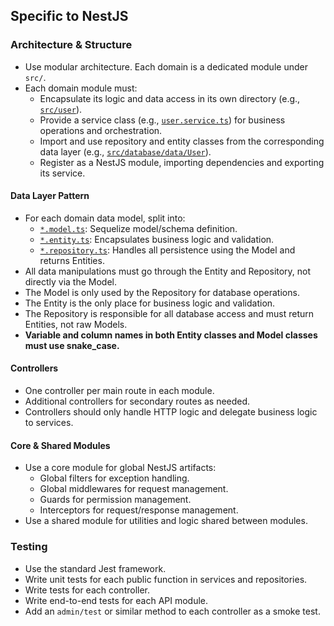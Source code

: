 ## Specific to NestJS

### Architecture & Structure

- Use modular architecture. Each domain is a dedicated module under `src/`.
- Each domain module must:
    - Encapsulate its logic and data access in its own directory (e.g., [`src/user`](src/user/user.module.ts:1)).
    - Provide a service class (e.g., [`user.service.ts`](src/user/user.service.ts:1)) for business operations and orchestration.
    - Import and use repository and entity classes from the corresponding data layer (e.g., [`src/database/data/User`](src/database/data/User/user.model.ts:1)).
    - Register as a NestJS module, importing dependencies and exporting its service.

#### Data Layer Pattern

- For each domain data model, split into:
    - [`*.model.ts`](src/database/data/User/user.model.ts:1): Sequelize model/schema definition.
    - [`*.entity.ts`](src/database/data/User/user.entity.ts:1): Encapsulates business logic and validation.
    - [`*.repository.ts`](src/database/data/User/user.repository.ts:1): Handles all persistence using the Model and returns Entities.
- All data manipulations must go through the Entity and Repository, not directly via the Model.
- The Model is only used by the Repository for database operations.
- The Entity is the only place for business logic and validation.
- The Repository is responsible for all database access and must return Entities, not raw Models.
- **Variable and column names in both Entity classes and Model classes must use snake_case.**

#### Controllers

- One controller per main route in each module.
- Additional controllers for secondary routes as needed.
- Controllers should only handle HTTP logic and delegate business logic to services.

#### Core & Shared Modules

- Use a core module for global NestJS artifacts:
    - Global filters for exception handling.
    - Global middlewares for request management.
    - Guards for permission management.
    - Interceptors for request/response management.
- Use a shared module for utilities and logic shared between modules.

### Testing

- Use the standard Jest framework.
- Write unit tests for each public function in services and repositories.
- Write tests for each controller.
- Write end-to-end tests for each API module.
- Add an `admin/test` or similar method to each controller as a smoke test.
